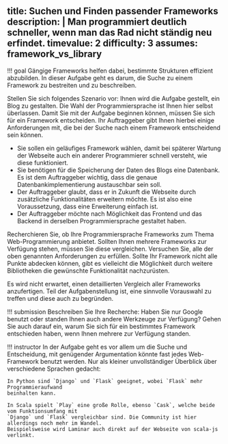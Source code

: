 title: Suchen und Finden passender Frameworks
description: |
  Man programmiert deutlich schneller, wenn man das Rad nicht ständig neu erfindet. 
timevalue: 2
difficulty: 3
assumes: framework_vs_library
---
!!! goal
    Gängige Frameworks helfen dabei, bestimmte Strukturen effizient abzubilden.
    In dieser Aufgabe geht es darum, die Suche zu einem Framework zu bestreiten und zu beschreiben.

Stellen Sie sich folgendes Szenario vor: Ihnen wird die Aufgabe gestellt, ein Blog zu gestalten. 
Die Wahl der Programmiersprache ist Ihnen hier selbst überlassen.
Damit Sie mit der Aufgabe beginnen können, müssen Sie sich für ein Framework entscheiden.
Ihr Auftraggeber gibt Ihnen hierbei einige Anforderungen mit, die bei der Suche nach einem 
Framework entscheidend sein können.

- Sie sollen ein geläufiges Framework wählen, damit bei späterer Wartung der Webseite auch ein 
  anderer Programmierer schnell versteht, wie diese funktioniert.
- Sie benötigen für die Speicherung der Daten des Blogs eine Datenbank. 
  Es ist dem Auftraggeber wichtig, dass die genaue Datenbankimplementierung austauschbar sein soll.
- Der Auftraggeber glaubt, dass er in Zukunft die Webseite durch zusätzliche Funktionalitäten 
  erweitern möchte. 
  Es ist also eine Voraussetzung, dass eine Erweiterung einfach ist.
- Der Auftraggeber möchte nach Möglichkeit das Frontend und das Backend in derselben 
  Programmiersprache gestaltet haben.

Recherchieren Sie, ob Ihre Programmiersprache Frameworks zum Thema Web-Programmierung anbietet.
Sollten Ihnen mehrere Frameworks zur Verfügung stehen, müssen Sie diese vergleichen.
Versuchen Sie, alle der oben genannten Anforderungen zu erfüllen.
Sollte Ihr Framework nicht alle Punkte abdecken können, gibt es vielleicht die Möglichkeit durch 
weitere Bibliotheken die gewünschte Funktionalität nachzurüsten. 

Es wird nicht erwartet, einen detaillierten Vergleich aller Frameworks anzufertigen. Teil der
Aufgabenstellung ist, eine sinnvolle Vorauswahl zu treffen und diese auch zu begründen.

!!! submission 
    Beschreiben Sie Ihre Recherche: Haben Sie nur Google benutzt oder standen Ihnen auch andere 
    Werkzeuge zur Verfügung?
    Gehen Sie auch darauf ein, warum Sie sich für ein bestimmtes Framework entschieden haben, 
    wenn Ihnen mehrere zur Verfügung standen.

!!! instructor
    In der Aufgabe geht es vor allem um die Suche und Entscheidung, mit genügender Argumentation 
    könnte fast jedes Web-Framework benutzt werden.
    Nur als kleiner unvollständiger Überblick über verschiedene Sprachen gedacht: 

    In Python sind `Django` und `Flask` geeignet, wobei `Flask` mehr Programmieraufwand 
    beinhalten kann. 

    In Scala spielt `Play` eine große Rolle, ebenso `Cask`, welche beide vom Funktionsumfang mit 
    `Django` und `Flask` vergleichbar sind. Die Community ist hier allerdings noch mehr im Wandel.
    Beispielsweise wird Laminar auch direkt auf der Webseite von scala-js verlinkt.
